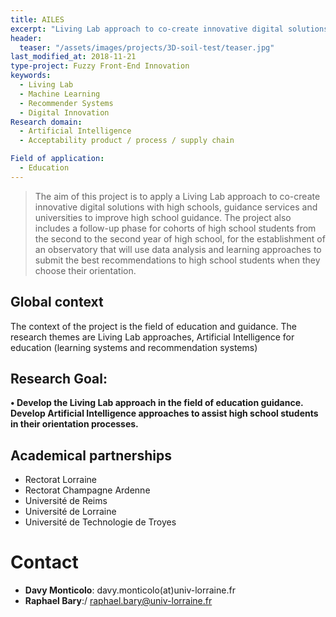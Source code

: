 ```yaml
---
title: AILES
excerpt: "Living Lab approach to co-create innovative digital solutions with high schools"
header:
  teaser: "/assets/images/projects/3D-soil-test/teaser.jpg"  
last_modified_at: 2018-11-21  
type-project: Fuzzy Front-End Innovation
keywords:
  - Living Lab
  - Machine Learning
  - Recommender Systems
  - Digital Innovation
Research domain: 
  - Artificial Intelligence
  - Acceptability product / process / supply chain

Field of application:
  - Education     
---
```


> The aim of this project is to apply a Living Lab approach to co-create innovative digital solutions with high schools, guidance services and universities to improve high school guidance. The project also includes a follow-up phase for cohorts of high school students from the second to the second year of high school, for the establishment of an observatory that will use data analysis and learning approaches to submit the best recommendations to high school students when they choose their orientation.



## Global context
The context of the project is the field of education and guidance. The research themes are Living Lab approaches, Artificial Intelligence for education (learning systems and recommendation systems)


## Research Goal:

**•	Develop the Living Lab approach in the field of education guidance. Develop Artificial Intelligence approaches to assist high school students in their orientation processes.**


## Academical partnerships

- Rectorat Lorraine
- Rectorat Champagne Ardenne
- Université de Reims
- Université de Lorraine
- Université de Technologie de Troyes


# Contact
* **Davy Monticolo**: davy.monticolo(at)univ-lorraine.fr
*  **Raphael Bary**:/ raphael.bary@univ-lorraine.fr
